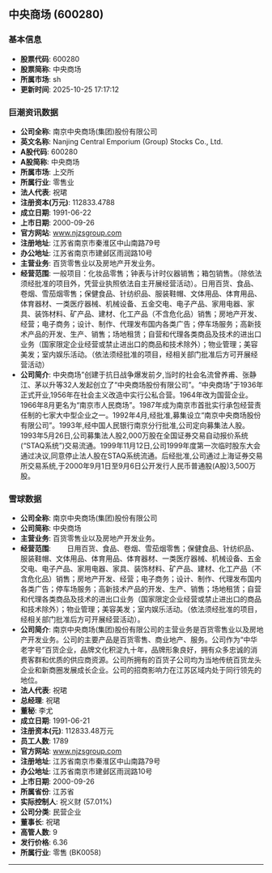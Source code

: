 ## 中央商场 (600280)

### 基本信息

- **股票代码**: 600280
- **股票简称**: 中央商场
- **所属市场**: sh
- **更新时间**: 2025-10-25 17:17:12

### 巨潮资讯数据

- **公司全称**: 南京中央商场(集团)股份有限公司
- **英文名称**: Nanjing Central Emporium (Group) Stocks Co., Ltd.
- **A股代码**: 600280
- **A股简称**: 中央商场
- **所属市场**: 上交所
- **所属行业**: 零售业
- **法人代表**: 祝珺
- **注册资本(万元)**: 112833.4788
- **成立日期**: 1991-06-22
- **上市日期**: 2000-09-26
- **官方网站**: www.njzsgroup.com
- **注册地址**: 江苏省南京市秦淮区中山南路79号
- **办公地址**: 江苏省南京市建邺区雨润路10号
- **主营业务**: 百货零售业以及房地产开发业务。
- **经营范围**: 一般项目：化妆品零售；钟表与计时仪器销售；箱包销售。（除依法须经批准的项目外，凭营业执照依法自主开展经营活动）。日用百货、食品、卷烟、雪茄烟零售；保健食品、针纺织品、服装鞋帽、文体用品、体育用品、体育器材、一类医疗器械、机械设备、五金交电、电子产品、家用电器、家具、装饰材料、矿产品、建材、化工产品（不含危化品）销售；房地产开发、经营；电子商务；设计、制作、代理发布国内各类广告；停车场服务；高新技术产品的开发、生产、销售；场地租赁；自营和代理各类商品及技术的进出口业务（国家限定企业经营或禁止进出口的商品和技术除外）；物业管理；美容美发；室内娱乐活动。（依法须经批准的项目，经相关部门批准后方可开展经营活动）
- **公司简介**: 中央商场”创建于抗日战争爆发前夕,当时的社会名流曾养甫、张静江、茅以升等32人发起创立了“中央商场股份有限公司”。“中央商场”于1936年正式开业,1956年在社会主义改造中实行公私合营。1964年改为国营企业。1966年8月更名为“南京市人民商场”。1987年成为南京市首批实行承包经营责任制的七家大中型企业之一。1992年4月,经批准,募集设立“南京中央商场股份有限公司”。1993年,经中国人民银行南京分行批准,公司定向募集法人股。1993年5月26日,公司募集法人股2,000万股在全国证券交易自动报价系统(“STAQ系统”)交易流通。1999年11月12日,公司1999年度第一次临时股东大会通过决议,同意停止法人股在STAQ系统流通。后经批准,公司通过上海证券交易所交易系统,于2000年9月1日至9月6日公开发行人民币普通股(A股)3,500万股。

### 雪球数据

- **公司全称**: 南京中央商场(集团)股份有限公司
- **公司简称**: 中央商场
- **主营业务**: 百货零售业以及房地产开发业务。
- **经营范围**: 　　日用百货、食品、卷烟、雪茄烟零售；保健食品、针纺织品、服装鞋帽、文体用品、体育用品、体育器材、一类医疗器械、机械设备、五金交电、电子产品、家用电器、家具、装饰材料、矿产品、建材、化工产品（不含危化品）销售；房地产开发、经营；电子商务；设计、制作、代理发布国内各类广告；停车场服务；高新技术产品的开发、生产、销售；场地租赁；自营和代理各类商品及技术的进出口业务（国家限定企业经营或禁止进出口的商品和技术除外）；物业管理；美容美发；室内娱乐活动。（依法须经批准的项目，经相关部门批准后方可开展经营活动）。
- **公司简介**: 南京中央商场(集团)股份有限公司的主营业务是百货零售业以及房地产开发业务。公司的主要产品是百货零售、商业地产、服务。公司作为“中华老字号”百货企业，品牌文化积淀九十年，品牌形象良好，拥有众多忠诚的消费客群和优质的供应商资源。公司所拥有的百货子公司均为当地传统百货龙头企业和新商圈发展成长企业。公司的招商影响力在江苏区域内处于同行领先的地位。
- **法人代表**: 祝珺
- **总经理**: 祝珺
- **董秘**: 李尤
- **成立日期**: 1991-06-21
- **注册资本(元)**: 112833.48万元
- **员工人数**: 1789
- **官方网站**: www.njzsgroup.com
- **注册地址**: 江苏省南京市秦淮区中山南路79号
- **办公地址**: 江苏省南京市建邺区雨润路10号
- **上市日期**: 2000-09-26
- **所属省份**: 江苏省
- **实际控制人**: 祝义财 (57.01%)
- **公司分类**: 民营企业
- **董事长**: 祝珺
- **高管人数**: 9
- **发行价格**: 6.36
- **所属行业**: 零售 (BK0058)

---